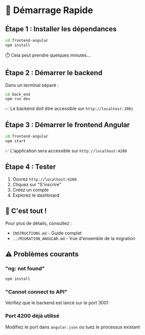 # 🚀 Démarrage Rapide

## Étape 1 : Installer les dépendances

```bash
cd frontend-angular
npm install
```

⏱️ Cela peut prendre quelques minutes...

## Étape 2 : Démarrer le backend

Dans un terminal séparé :

```bash
cd back_end
npm run dev
```

✅ Le backend doit être accessible sur `http://localhost:3001`

## Étape 3 : Démarrer le frontend Angular

```bash
cd frontend-angular
npm start
```

✅ L'application sera accessible sur `http://localhost:4200`

## Étape 4 : Tester

1. Ouvrez `http://localhost:4200`
2. Cliquez sur "S'inscrire"
3. Créez un compte
4. Explorez le dashboard

## 🎉 C'est tout !

Pour plus de détails, consultez :
- `INSTRUCTIONS.md` - Guide complet
- `../MIGRATION_ANGULAR.md` - Vue d'ensemble de la migration

## ⚠️ Problèmes courants

### "ng: not found"
```bash
npm install
```

### "Cannot connect to API"
Vérifiez que le backend est lancé sur le port 3001

### Port 4200 déjà utilisé
Modifiez le port dans `angular.json` ou tuez le processus existant